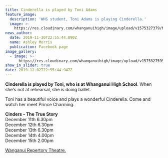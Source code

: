 ```yaml
---
title: Cinderella is played by Toni Adams
feature_image:
  description: 'WHS student, Toni Adams is playing Cinderella.'
  image: >-
    https://res.cloudinary.com/whanganuihigh/image/upload/v1575327379/News/Toni_Adams_is_Cinderella.jpg
news_author:
  date: 2019-11-30T22:55:44.890Z
  name: Ashley Morris
  publication: Facebook page
image_gallery:
  - image: >-
      https://res.cloudinary.com/whanganuihigh/image/upload/v1575327595/News/73388509_155350805852978_2303022139118190592_n.jpg
show_in_slider: true
date: 2019-12-02T22:55:44.947Z
---
```

**Cinderella is played by Toni, who is at Whanganui High School**. When she's not at rehearsal, she is doing ballet.

Toni has a beautiful voice and plays a wonderful Cinderella. Come and watch her meet Prince Charming.

**Cinders - The True Story**  
December 11th 6.30pm  
December 12th 6.30pm  
December 13th 6.30pm  
December 14th 4.00pm  
December 15th 2.00pm

[Wanganui Repertory Theatre.](https://www.facebook.com/wanganuirepertory/?__xts__[0]=68.ARBiVuC1uLa9m9g6mJG3NfLps5FgCd_Lg_-NWvGzONXCa3jA6nNrLf-GKa_VtuMWzzS87lSgEP0ZZWYAcDwMpw1a0kuhSdA7ppHwIzmxqlDi8XzIaTc7BoEfteLIjxCaLz6wmVcZEFo2aj5kb6zbuQs_rbQMw-gWF5JfnIC1WmaRV-tvyNKxY0ETk0FbyLvQtWeFSK4N8LpD71IPNVdr68FOYZ5zqBBByARIOvrpk9rpvvYWUh5-HFawYZ48_DYBsf1kXhUo1S6TEQhliU8l6BfSjRM-x5Xmhv-2yHW68YD7rMfajoFNqXvkd5QyeKcoeocAoGov3qvvqdnlolgQ4kY&__xts__[1]=68.ARDe2p3XjP08ZHDHyeF94rPVyUmbJahlYaUQo07NirfFiAZVUMd7Tx9gZo7W65OfMsPewRlUlwHLBUakEvskLHolzipLTsh9AMwreZ6j1jYkM8osxUgUM07VeQu54AMrEhKXYDeq4PaFH3VBNBr51XNZGrEWNDBwuWqkcr2MzibgOtMLkdP_4mXcU-aFUgfJ_fpQdNpc4xG0eFWd7NatZ14Hs56iAz6S8NEGhZQHnV2GUvoV6P1EYw0hTBuy4e_uNZmZ8U78FzM3DCzk4UXcdjlqLA2Bgm-d68q3-IUNJ-_XPuY6nmowPhE2x-WwadkMggXHG5QF3by17-k2ZeUnRZJueb0giMK4Pbe3cNiN-p8qm5SbzNy4YC9OMoCgwTI286aOWXACx2kQVZ8RlbazUOfftu4Nj4OqdXIoGCQINB8w9sXigMqnzvb75WEgUyyQcO8LQ4I9Gb8JrKminCefXEsqwT1l__jUYpzHwAJjVKz2WreTZSC3tw&__xts__[2]=68.ARBgMWiV77_N-TD9ExWUJd31Vx6aUDKBluJl09uzQxSGcklaSnbfXXi7hnXb8XQwx7tVsB3CdmSgiTzbzxO4zKXecib--6QhRcvTQrjvFM_v4zEG6-uahCdgIwzmZsX3GkOLu4vr_MMzsvG_FlVXzPF2avK6Xb2LfJLDx10swwOCrt_pOV1oOFEAHovh60V8BYDS2c-GxOumCiql_6JQz55LcEn9g00yqOGZUVgzjaEfLIXutqApOz9S0Wlmze1_JFKozf1TfGNFsRdkd_ss_dXJuDO88xrqX4Ke4RkxTHZ6Ql8hyaF-yOAEevbH4483uv0Lbv80TuZlvgG9Rj-P_L4SfhIkL42IIM2qIBnLu4zH2-TQHA08yVKOHNr83KpXSAHwd43kZy9-ke7CSKhevh8gKAW3umWm6Y5zDOX38c43Oy90SD9HYQPkHLKgcGmQTD4tuwIZDlsaWHEsk2GY1FWo1M-qbVeg1EnTwqD6WN5qYYOBGxTB5Q&__xts__[3]=68.ARBjQ2fpaPCerGD9zH1GlhuLl0uaIetH3f-sbIBTzqDv3mbl_sKWbGx27x-rtUL0I1wRisP8l6BBzBJbf2QzR0a06skxAlCJ-LM0gvA5mVfw15xAobl4BbHdcixs8qKl1dGFxxhdZyGWmO4M6_JK-nsf7NnfDaksw77SGBcnx38V8nuBlHLJkiYpVxCD3fB4tYpzJQJ52hkWbbGI7RUKvIS5Qu2Sc_cP6qY-n3lQxJa_qLwybbcmLQsSJweJlUcOH_nGt_mbScQ2RgDOlN79mRrtJFfycxqVf0wDJvfZ9UgYY_MSKQDPRdXMOvyFJLtgtUmvhpa0l7Im-YXJ5pr8nV4&__tn__=K-R&eid=ARAtZxbOfdM4A-gQgUFi9VDo22UmdcQAJ66besjR7vvgTf_GpMhdxZqElxQlBvIZ2EvCnks03M_6jxkv&fref=mentions)
